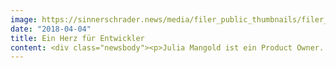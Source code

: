 ```yaml
---
image: https://sinnerschrader.news/media/filer_public_thumbnails/filer_public/dd/b2/ddb28414-1307-480e-a905-fe741cf24a47/700px_im_gesprach_mit_julia_mangold.png__480x288_q85_crop_subsampling-2_upscale.png
date: "2018-04-04"
title: Ein Herz für Entwickler
content: <div class="newsbody"><p>Julia Mangold ist ein Product Owner. Um etwas über die Funktionen und die täglichen Aufgaben dieses Jobs zu erfahren, haben wir genauer bei ihr nachgefragt. Und damit wissen wir nun auch, dass Julia die IT-Welt am Herzen liegt, sie Autos liebt und der Tough Mudder eine gute Herausforderung für sie war... aber lest selbst... </p><p><strong>Ganz allgemein&#58; Wie sieht dein Arbeitsalltag als Product Owner aus?</strong><br/>Grundsätzlich bin ich als Product Owner ein Sprachrohr und schlage die kommunikative Brücke zwischen Agentur und Kunde. Dabei bringe ich die verschiedenen Stakeholder gezielt zusammen, trage Informationen in ein Unternehmen hinein und wieder zurück in die Agentur und erstelle daraus die Vorgaben und Aufgaben für die jeweiligen Teams. Bei allem habe ich immer die Produktvision im Blick, auf welche gemeinsam hin gearbeitet wird. Diese Produktvision mit einem klaren Zielbild wird im Vorfeld von SinnerSchrader strategisch erarbeitet, abgestimmt und vorgegeben.<br/>Im daily business erstelle und pflege ich des Weiteren das Backlog, formuliere die Userstories und priorisiere diese, alles wird agil mit Scrum umgesetzt. Was es dabei wann zu erledigen gibt, wird in regelmäßigen Sprint Meetings erarbeitet und ich stelle dabei sicher, dass alle aus dem Team verstehen, was erarbeitet werden muss.<br/>Ich bin sehr eng mit dem Kunden verknüpft – ein bis zwei Mal die Woche bin ich vor Ort präsent und nehme an Jour Fixes und Kunden Workshops teil, um u. a. regelmäßig das Produkt und den Stand der Dinge zu präsentieren. Eine meiner wichtigsten Aufgaben ist das Management aller Stakeholder - von Dienstleistern bis zu internen Unternehmensdepartements.</p><p><strong>Was muss ein Product Owner deiner Meinung nach besonders gut können?</strong><br/>Das große Ganze im Blick zu haben! </p><p><strong>Wie bist du zu diesem Job und zu SinnerSchrader gekommen?</strong><br/>Ich bin seit dem Studium im IT-Bereich als Projektleiterin tätig, dadurch verstehe ich die IT- Welt sehr gut und habe ein Herz für Entwickler. Ich kann mich in sie hineinversetzen, das ist extrem wichtig für diesen Job und hilft einem bei kniffligen Aufgaben weiter. Denn auch wenn ich keine Ausbildung mit IT-Ausrichtung absolviert sondern Bekleidungstechnik studiert habe, kann ich mich durch meinen jobtechnischen IT-Background auf das benötigte Know-how verlassen. Davon abgesehen habe ich meine Diplomarbeit zum Thema "Konkurrenzanalyse Online-Shops" geschrieben.<br/>Zu SinnerSchrader bin ich über eine Kollegin gekommen. Gute Leute ziehen einfach gute Leute an &#58;-)</p><p><strong>Und was schätzt du an SinnerSchrader?</strong><br/>SinnerSchrader ist für mich das erste Unternehmen, in welchem ich mich durch die Freundlichkeit und Sympathie der KollegInnen vom ersten Tag an integriert gefühlt habe. Es herrscht eine große Hilfsbereitschaft, jeder erfährt die benötigte Unterstützung. Und ich konnte von Anfang an viel Eigenverantwortung übernehmen, das ist mir wichtig!<br/>Außerdem mag ich die Räumlichkeiten, das spielt für mich auch eine Rolle.</p><p><strong>Wie hältst du dich für deinen Job auf dem Laufenden?</strong><br/>Glücklicherweise arbeite ich als Product Ownerin für einen Kunden aus dem Automotive Bereich, was perfekt zu meiner Leidenschaft für Autos passt. Ich liebe Autofahren, interessiere mich für alle Arten von Autos und begeistere mich deshalb sowieso für alle Neuigkeiten, Features und Events wie z. B. eine IAA… Ich schaue mir regelmäßig die Websites der Wettbewerber an und bin im Bilde, welche neuen Features und Entwicklungen es auf dem Markt gibt.</p><p><strong>Was sind deiner Meinung nach die Grundvoraussetzungen für einen Job als Product Owner?</strong><br/>Kommunikativ muss man sein, im Team wie mit den Stakeholdern. Und Überzeugungskraft sowie Motivationsfähigkeit sind sehr wichtig, man muss dafür “brennen”, das Feature XY umsetzen zu wollen.<br/>Wirtschaftsinformatik ist diesbezüglich ein guter Studiengang, welcher einerseits die wirtschaftlichen Aspekte beinhaltet, um ein Produkt zielführend umsetzen zu können, und andererseits die Informatikseite abdeckt.<br/>Aber wie man bei mir sieht, ist ein Quereinstieg ebenfalls machbar!</p><p><strong>Und wie gestaltest du deinen Feierabend?</strong><br/>Ich mache sehr viel Sport, das ist meine größte Leidenschaft, mit Tennis und Crossfit bekomme ich den Kopf frei. Meine Teilnahme bei Tough Mudder war eine tolle sportliche Herausforderung - und vergleichbar mit dem Job, denn auch dabei hat man ein Zielbild, welches man erreichen will und ein Team, auf das man sich verlassen muss…<br/>Außerdem interessiere ich mich für Mode, Kunst und Architektur.</p><p><a class="news-backlink" href="/de/"><svg class="svg-ico svg-ico--arrow-left"><use xlink&#58;href="#arrow-down"></use></svg>Zurück zur Presse Übersicht</a></p></div>
---
```

